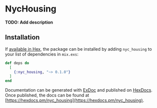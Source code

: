 # NycHousing

**TODO: Add description**

## Installation

If [available in Hex](https://hex.pm/docs/publish), the package can be installed
by adding `nyc_housing` to your list of dependencies in `mix.exs`:

```elixir
def deps do
  [
    {:nyc_housing, "~> 0.1.0"}
  ]
end
```

Documentation can be generated with [ExDoc](https://github.com/elixir-lang/ex_doc)
and published on [HexDocs](https://hexdocs.pm). Once published, the docs can
be found at [https://hexdocs.pm/nyc_housing](https://hexdocs.pm/nyc_housing).

